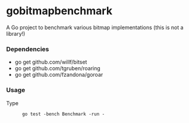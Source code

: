 # gobitmapbenchmark
A Go project to benchmark various bitmap implementations (this is not a library!)



### Dependencies

  - go get github.com/willf/bitset
  - go get github.com/tgruben/roaring
  - go get github.com/fzandona/goroar

### Usage 

Type 

          go test -bench Benchmark -run -
